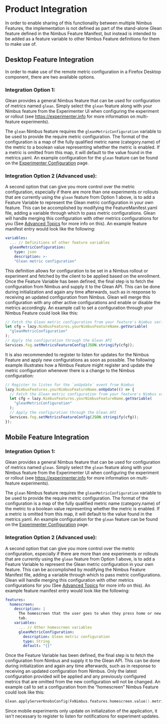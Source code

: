 # Product Integration

In order to enable sharing of this functionality between multiple Nimbus Features, the implementation is not defined as part of the stand-alone Glean feature defined in the Nimbus Feature Manifest, but instead is intended to be added as a feature variable to other Nimbus Feature definitions for them to make use of.

## Desktop Feature Integration

In order to make use of the remote metric configuration in a Firefox Desktop component, there are two available options.

### Integration Option 1:

Glean provides a general Nimbus feature that can be used for configuration of metrics named `glean`. Simply select the `glean` feature along with your Nimbus feature from the Experimenter UI when configuring the experiment or rollout (see https://experimenter.info for more information on multi-feature experiments).

The `glean` Nimbus feature requires the `gleanMetricConfiguration` variable to be used to provide the require metric configuration. The format of the configuration is a map of the fully qualified metric name (category.name) of the metric to a boolean value representing whether the metric is enabled. If a metric is omitted from this map, it will default to the value found in the metrics.yaml. An example configuration for the `glean` feature can be found on the [Experimenter Configuration](./experimenter-configuration.md) page.


### Integration Option 2 (Advanced use):

 A second option that can give you more control over the metric configuration, especially if there are more than one experiments or rollouts that are currently using the `glean` feature from Option 1 above, is to add a Feature Variable to represent the Glean metric configuration in your own feature. This can be accomplished by modifying the FeatureManifest.yaml file, adding a variable through which to pass metric configurations. Glean will handle merging this configuration with other metrics configurations for you (See [Advanced Topics](./advanced-topics.md) for more info on this). An example feature manifest entry would look like the following:

```yaml
variables:
  ... // Definitions of other feature variables
  gleanMetricConfiguration:
    type: json
    description: >-
    "Glean metric configuration"
```

This definition allows for configuration to be set in a Nimbus rollout or experiment and fetched by the client to be applied based on the enrollment. Once the Feature Variable has been defined, the final step is to fetch the configuration from Nimbus and supply it to the Glean API. This can be done during initialization and again any time afterwards, such as in response to receiving an updated configuration from Nimbus. Glean will merge this configuration with any other active configurations and enable or disable the metrics accordingly. An example call to set a configuration through your Nimbus Feature could look like this:

```JavaScript
// Fetch the Glean metric configuration from your feature's Nimbus variable
let cfg = lazy.NimbusFeatures.yourNimbusFeatureName.getVariable(
  "gleanMetricConfiguration"
);
// Apply the configuration through the Glean API
Services.fog.setMetricsFeatureConfig(JSON.stringify(cfg));
```

It is also recommended to register to listen for updates for the Nimbus Feature and apply new configurations as soon as possible. The following example illustrates how a Nimbus Feature might register and update the metric configuration whenever there is a change to the Nimbus configuration:

```JavaScript
// Register to listen for the `onUpdate` event from Nimbus
lazy.NimbusFeatures.yourNimbusFeatureName.onUpdate(() => {
  // Fetch the Glean metric configuration from your feature's Nimbus variable
  let cfg = lazy.NimbusFeatures.yourNimbusFeatureName.getVariable(
    "gleanMetricConfiguration"
  );
  // Apply the configuration through the Glean API
  Services.fog.setMetricsFeatureConfig(JSON.stringify(cfg));
});
```

## Mobile Feature Integration

### Integration Option 1:

Glean provides a general Nimbus feature that can be used for configuration of metrics named `glean`. Simply select the `glean` feature along with your Nimbus feature from the Experimenter UI when configuring the experiment or rollout (see https://experimenter.info for more information on multi-feature experiments).

The `glean` Nimbus feature requires the `gleanMetricConfiguration` variable to be used to provide the require metric configuration. The format of the configuration is a map of the fully qualified metric name (category.name) of the metric to a boolean value representing whether the metric is enabled. If a metric is omitted from this map, it will default to the value found in the metrics.yaml. An example configuration for the `glean` feature can be found on the [Experimenter Configuration](./experimenter-configuration.md) page.

### Integration Option 2 (Advanced use):

A second option that can give you more control over the metric configuration, especially if there are more than one experiments or rollouts that are currently using the `glean` feature from Option 1 above, is to add a Feature Variable to represent the Glean metric configuration in your own feature. This can be accomplished by modifying the Nimbus Feature Manifest file, adding a variable through which to pass metric configurations. Glean will handle merging this configuration with other metrics configurations for you (See [Advanced Topics](./advanced-topics.md) for more info on this). An example feature manifest entry would look like the following:

```yaml
features:
  homescreen:
    description: |
      The homescreen that the user goes to when they press home or new    
      tab.
    variables:
      ... // Other homescreen variables
      gleanMetricConfiguration:
        description: Glean metric configuration
        type: String
        default: "{}"
```

Once the Feature Variable has been defined, the final step is to fetch the configuration from Nimbus and supply it to the Glean API. This can be done during initialization and again any time afterwards, such as in response to receiving an updated configuration from Nimbus. Only the latest configuration provided will be applied and any previously configured metrics that are omitted from the new configuration will not be changed. An example call to set a configuration from the “homescreen” Nimbus Feature could look like this:

```Swift
Glean.applyServerKnobsConfig(FxNimbus.features.homescreen.value().metricsEnabled)
```

Since mobile experiments only update on initialization of the application, it isn't necessary to register to listen for notifications for experiment updates.

[Nimbus]: https://experimenter.info
[Nimbus Desktop Feature API]: https://experimenter.info/desktop-feature-api
